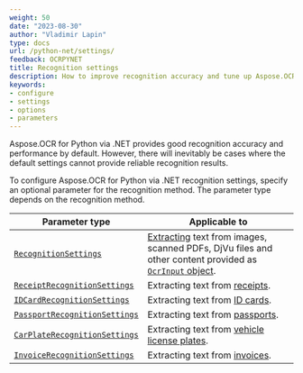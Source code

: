 ```yaml
---
weight: 50
date: "2023-08-30"
author: "Vladimir Lapin"
type: docs
url: /python-net/settings/
feedback: OCRPYNET
title: Recognition settings
description: How to improve recognition accuracy and tune up Aspose.OCR for Python via .NET engine.
keywords:
- configure
- settings
- options
- parameters
---
```


Aspose.OCR for Python via .NET provides good recognition accuracy and performance by default. However, there will inevitably be cases where the default settings cannot provide reliable recognition results.

To configure Aspose.OCR for Python via .NET recognition settings, specify an optional parameter for the recognition method. The parameter type depends on the recognition method.

Parameter type | Applicable to
-------------- | -------------
[`RecognitionSettings`](/ocr/python-net/recognition-settings-common/) | [Extracting](/ocr/python-net/recognition/) text from images, scanned PDFs, DjVu files and other content provided as [`OcrInput` object](/ocr/python-net/ocrinput/).
[`ReceiptRecognitionSettings`](/ocr/python-net/recognition-settings-receipt/) | Extracting text from [receipts](/ocr/python-net/recognition/receipt/).
[`IDCardRecognitionSettings`](/ocr/python-net/recognition-settings-id-card/) | Extracting text from [ID cards](/ocr/python-net/recognition/id-card/).
[`PassportRecognitionSettings`](/ocr/python-net/recognition-settings-passport/) | Extracting text from [passports](/ocr/python-net/recognition/passport/).
[`CarPlateRecognitionSettings`](/ocr/python-net/recognition-settings-car-plate/) | Extracting text from [vehicle license plates](/ocr/python-net/recognition/car-plate/).
[`InvoiceRecognitionSettings`](/ocr/python-net/recognition-settings-invoice/) | Extracting text from [invoices](/ocr/python-net/recognition/invoice/).
